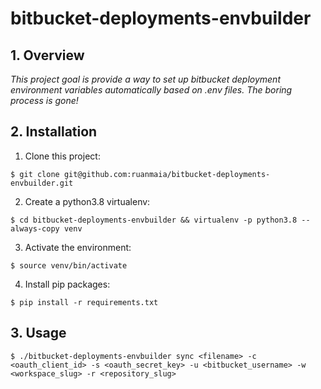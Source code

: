 # bitbucket-deployments-envbuilder

## 1. Overview
*This project goal is provide a way to set up bitbucket deployment environment variables automatically based on .env files. The boring process is gone!*

## 2. Installation
1. Clone this project:
```shell
$ git clone git@github.com:ruanmaia/bitbucket-deployments-envbuilder.git
```
2. Create a python3.8 virtualenv:
```shell
$ cd bitbucket-deployments-envbuilder && virtualenv -p python3.8 --always-copy venv
```
3. Activate the environment:
```shell
$ source venv/bin/activate
```
4. Install pip packages:
```shell
$ pip install -r requirements.txt
```
## 3. Usage
```shell
$ ./bitbucket-deployments-envbuilder sync <filename> -c <oauth_client_id> -s <oauth_secret_key> -u <bitbucket_username> -w <workspace_slug> -r <repository_slug>
```